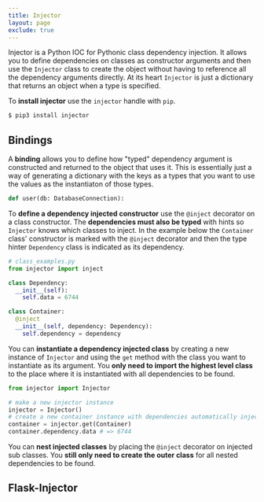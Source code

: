 ```yaml
---
title: Injector
layout: page
exclude: true
---
```


Injector is a Python IOC for Pythonic class dependency injection. It allows you to define dependencies on classes as constructor arguments and then use the `Injector` class to create the object without having to reference all the dependency arguments directly. At its heart `Injector` is just a dictionary that returns an object when a type is specified.

To **install injector** use the `injector` handle with `pip`.
```bash
$ pip3 install injector
```

## Bindings

A **binding** allows you to define how "typed" dependency argument is constructed and returned to the object that uses it. This is essentially just a way of generating a dictionary with the keys as a types that you want to use the values as the instantiaton of those types.
```py
def user(db: DatabaseConnection):

```

To **define a dependency injected constructor** use the `@inject` decorator on a class constructor. The **dependencies must also be typed** with hints so `Injector` knows which classes to inject. In the example below the `Container` class' constructor is marked with the `@inject` decorator and then the type hinter `Dependency` class is indicated as its dependency.
```py
# class_examples.py
from injector import inject

class Dependency:
  __init__(self):
    self.data = 6744

class Container:
  @inject
  __init__(self, dependency: Dependency):
    self.dependency = dependency
```

You can **instantiate a dependency injected class** by creating a new instance of `Injector` and using the `get` method with the class you want to instantiate as its argument. You **only need to import the highest level class** to the place where it is instantiated with all dependencies to be found.
```py
from injector import Injector

# make a new injector instance
injector = Injector()
# create a new container instance with dependencies automatically injected
container = injector.get(Container)
container.dependency.data # => 6744
```

You can **nest injected classes** by placing the `@inject` decorator on injected sub classes. You **still only need to create the outer class** for all nested dependencies to be found.

## Flask-Injector


<!--stackedit_data:
eyJoaXN0b3J5IjpbLTYzOTc0MTk3NCwxMzg4MDczNzExXX0=
-->